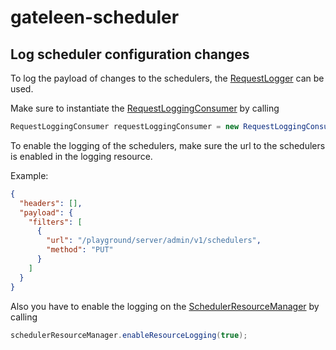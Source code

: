 # gateleen-scheduler

## Log scheduler configuration changes
To log the payload of changes to the schedulers, the [RequestLogger](../gateleen-core/src/main/java/org/swisspush/gateleen/core/logging/RequestLogger.java) can be used.

Make sure to instantiate the [RequestLoggingConsumer](../gateleen-logging/src/main/java/org/swisspush/gateleen/logging/RequestLoggingConsumer.java) by calling
                                                                                                  
```java
RequestLoggingConsumer requestLoggingConsumer = new RequestLoggingConsumer(vertx, loggingResourceManager);
```

To enable the logging of the schedulers, make sure the url to the schedulers is enabled in the logging resource.

Example:

```json
{
  "headers": [],
  "payload": {
    "filters": [
      {
        "url": "/playground/server/admin/v1/schedulers",
        "method": "PUT"
      }
    ]
  }
}
```
Also you have to enable the logging on the [SchedulerResourceManager](src/main/java/org/swisspush/gateleen/scheduler/SchedulerResourceManager.java) by calling
```java
schedulerResourceManager.enableResourceLogging(true);
```